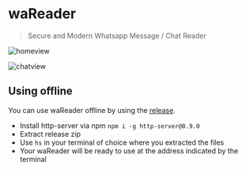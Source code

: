 # waReader
> Secure and Modern Whatsapp Message / Chat Reader

![homeview](https://i.nth.sh/media/Ve0gpE3xC2/uZ7Vxs~ng3.png)

![chatview](https://i.nth.sh/media/Ve0gpE3xC2/~3ZSJu3qQT.png)

## Using offline 

You can use waReader offline by using the [release](https://github.com/nethruster/waReader/releases).

- Install http-server via npm `npm i -g http-server@0.9.0`
- Extract release zip
- Use `hs` in your terminal of choice where you extracted the files
- Your waReader will be ready to use at the address indicated by the terminal
